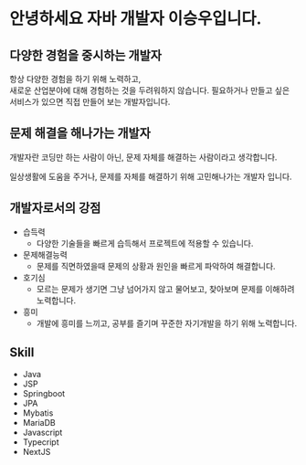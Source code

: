 # 안녕하세요 자바 개발자 이승우입니다.

## 다양한 경험을 중시하는 개발자

항상 다양한 경험을 하기 위해 노력하고, <br>
새로운 산업분야에 대해 경험하는 것을 두려워하지 않습니다.
필요하거나 만들고 싶은 서비스가 있으면 직접 만들어 보는 개발자입니다.

## 문제 해결을 해나가는 개발자

개발자란 코딩만 하는 사람이 아닌, 문제 자체를 해결하는 사람이라고 생각합니다.

일상생활에 도움을 주거나, 문제를 자체를 해결하기 위해 고민해나가는 개발자 입니다.

## 개발자로서의 강점

- 습득력
    - 다양한 기술들을 빠르게 습득해서 프로젝트에 적용할 수 있습니다.
- 문제해결능력
    - 문제를 직면하였을때 문제의 상황과 원인을 빠르게 파악하여 해결합니다.
- 호기심
    - 모르는 문제가 생기면 그냥 넘어가지 않고 물어보고, 찾아보며 문제를 이해하려 노력합니다.
- 흥미
    - 개발에 흥미를 느끼고, 공부를 즐기며 꾸준한 자기개발을 하기 위해 노력합니다.
 

## Skill
- Java
- JSP
- Springboot
- JPA
- Mybatis
- MariaDB
- Javascript
- Typecript
- NextJS
